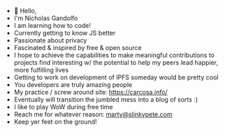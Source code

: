 - 👋 Hello, 
- I'm Nicholas Gandolfo
- I am learning how to code! 
- Currently getting to know JS better
- Passionate about privacy
- Fascinated & inspired by free & open source 
- I hope to achieve the capabilities to make meaningful contributions to projects find interesting w/ the potential to help my peers lead happier, more fulfilling lives
- Getting to work on development of IPFS someday would be pretty cool 
- You developers are truly amazing people
- My practice / screw around site: https://carcosa.info/
- Eventually will transition the jumbled mess into a blog of sorts :)
- I like to play WoW during free time
- Reach me for whatever reason: marty@slinkypete.com
- Keep yer feet on the ground!

